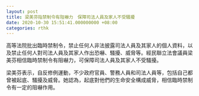 ```yaml
---
layout: post
title: 梁美芬指禁制令有阻嚇力　保障司法人員及家人不受騷擾
date: 2020-10-30 15:51:41.000000000 +08:00
categories: rthk
---
```


高等法院批出臨時禁制令，禁止任何人非法披露司法人員及其家人的個人資料，以及禁止任何人對司法人員及其家人作出恐嚇、騷擾、威脅等。經民聯立法會議員梁美芬相信臨時禁制令有阻嚇力，可保障司法人員及其家人不受騷擾。

梁美芬表示，自反修例運動，不少政府官員、警務人員和司法人員等，包括自己都曾被起底、騷擾及威脅。她認為，起底對他們的生命安全構成威脅，相信臨時禁制令有一定的阻嚇作用。
